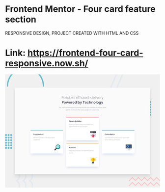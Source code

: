 # Frontend Mentor - Four card feature section

RESPONSIVE DESIGN, PROJECT CREATED WITH HTML AND CSS
# Link: https://frontend-four-card-responsive.now.sh/

![Design preview for the Four card feature section coding challenge](./design/desktop-preview.jpg)

